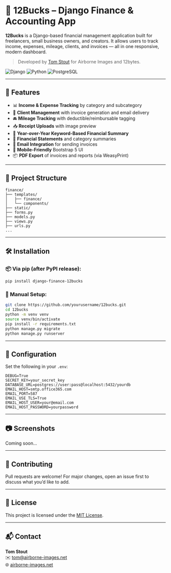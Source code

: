 # 💸 12Bucks – Django Finance & Accounting App

**12Bucks** is a Django-based financial management application built for freelancers, small business owners, and creators. It allows users to track income, expenses, mileage, clients, and invoices — all in one responsive, modern dashboard.

> Developed by [Tom Stout](https://airborne-images.net) for Airborne Images and 12bytes.

![Django](https://img.shields.io/badge/Django-4.x-green?style=for-the-badge&logo=django)
![Python](https://img.shields.io/badge/Python-3.10+-blue?style=for-the-badge&logo=python)
![PostgreSQL](https://img.shields.io/badge/PostgreSQL-316192?style=for-the-badge&logo=postgresql)

---

## 🚀 Features

- 📊 **Income & Expense Tracking** by category and subcategory
- 🧾 **Client Management** with invoice generation and email delivery
- 🚘 **Mileage Tracking** with deductible/reimbursable tagging
- 📥 **Receipt Uploads** with image preview
- 📅 **Year-over-Year Keyword-Based Financial Summary**
- 📄 **Financial Statements** and category summaries
- 📧 **Email Integration** for sending invoices
- 📱 **Mobile-Friendly** Bootstrap 5 UI
- 📦 **PDF Export** of invoices and reports (via WeasyPrint)

---

## 📂 Project Structure

```
finance/
├── templates/
│   ├── finance/
│   └── components/
├── static/
├── forms.py
├── models.py
├── views.py
├── urls.py
...
```

---

## 🛠️ Installation

### 📦 Via pip (after PyPI release):
```bash
pip install django-finance-12bucks
```

### 🧪 Manual Setup:
```bash
git clone https://github.com/yourusername/12bucks.git
cd 12bucks
python -m venv venv
source venv/bin/activate
pip install -r requirements.txt
python manage.py migrate
python manage.py runserver
```

---

## 🧩 Configuration

Set the following in your `.env`:

```env
DEBUG=True
SECRET_KEY=your_secret_key
DATABASE_URL=postgres://user:pass@localhost:5432/yourdb
EMAIL_HOST=smtp.office365.com
EMAIL_PORT=587
EMAIL_USE_TLS=True
EMAIL_HOST_USER=your@email.com
EMAIL_HOST_PASSWORD=yourpassword
```

---

## 📷 Screenshots

Coming soon...

---

## 🤝 Contributing

Pull requests are welcome! For major changes, open an issue first to discuss what you’d like to add.

---

## 📄 License

This project is licensed under the [MIT License](LICENSE).

---

## 📬 Contact

**Tom Stout**  
✉️ [tom@airborne-images.net](mailto:tom@airborne-images.net)  
🌐 [airborne-images.net](https://www.airborne-images.net)

